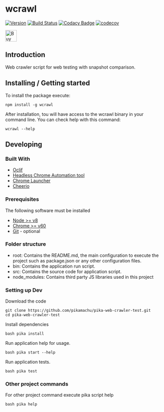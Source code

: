 # wcrawl 

[![Version](https://img.shields.io/npm/v/wcrawl.svg)](https://npmjs.org/package/wcrawl)
[![Build Status](https://img.shields.io/travis/pikamachu/pika-web-crawler-test/master.svg)](https://travis-ci.org/pikamachu/pika-web-crawler-test)
[![Codacy Badge](https://api.codacy.com/project/badge/Grade/7a5d465f487e4f55a8e50e8201cc69b1)](https://www.codacy.com/project/antonio.marin.jimenez/pika-web-crawler-test/dashboard?utm_source=github.com&amp;utm_medium=referral&amp;utm_content=pikamachu/pika-web-crawler-test&amp;utm_campaign=Badge_Grade_Dashboard)
[![codecov](https://codecov.io/gh/pikamachu/pika-web-crawler-test/branch/master/graph/badge.svg)](https://codecov.io/gh/pikamachu/pika-web-crawler-test)

<a href='https://ko-fi.com/Q5Q21TCUG' target='_blank'><img height='36' style='border:0px;height:36px;' src='https://cdn.ko-fi.com/cdn/kofi1.png?v=2' border='0' alt='Buy Me a Coffee at ko-fi.com' /></a>

## Introduction

Web crawler script for web testing with snapshot comparison.

## Installing / Getting started

To install the package execute:
```
npm install -g wcrawl
```

After installation, tou will have access to the wcrawl binary in your command line.
You can check help with this command:
```
wcrawl --help
```

## Developing 
 
### Built With
* [Oclif](https://github.com/oclif/oclif)
* [Headless Chrome Automation tool](https://github.com/graphcool/chromeless)
* [Chrome Launcher](https://github.com/GoogleChrome/chrome-launcher)
* [Cheerio](https://github.com/cheeriojs/cheerio)

### Prerequisites
The following software must be installed
* [Node >= v8](https://nodejs.org/en/)
* [Chrome >= v60](https://www.google.com.mx/chrome/)
* [Git](https://git-scm.com/downloads) - optional

### Folder structure
* root: Contains the README.md, the main configuration to execute the project such as package.json or any other configuration files.
* bin: Contains the application run script.
* src: Contains the source code for application script.
* node_modules: Contains third party JS libraries used in this project

### Setting up Dev

Download the code
```
git clone https://github.com/pikamachu/pika-web-crawler-test.git
cd pika-web-crawler-test
```

Install dependencies
```
bash pika install
```

Run application help for usage.
```
bash pika start --help
```

Run application tests.
```
bash pika test
```

### Other project commands

For other project command execute pika script help

```shell
bash pika help
```
